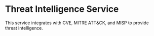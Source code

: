 # Threat Intelligence Service

This service integrates with CVE, MITRE ATT&CK, and MISP to provide threat intelligence.